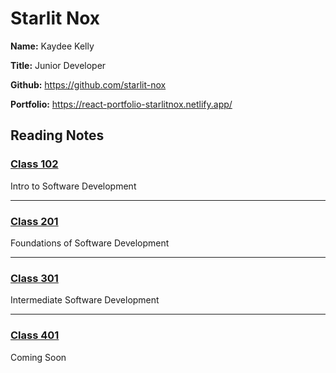# Starlit Nox 

**Name:** Kaydee Kelly

**Title:** Junior Developer

**Github:** <https://github.com/starlit-nox>

**Portfolio:** <https://react-portfolio-starlitnox.netlify.app/>


## Reading Notes

### [Class 102](102/classes_102.md)

Intro to Software Development

---

### [Class 201](201/classes_201.md)

Foundations of Software Development

---

### [Class 301](301/classes_301.md)

Intermediate Software Development

---

### [Class 401](401/classes_401.md)

Coming Soon